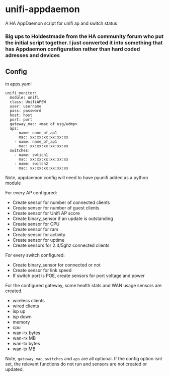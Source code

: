 # unifi-appdaemon
A HA AppDaemon script for unifi ap and switch status

### Big ups to Holdestmade from the HA community forum who put the initial script together. I just converted it into something that has Appdaemon configuration rather than hard coded adresses and devices

## Config
in apps.yaml
```
unifi_monitor:
  module: unifi
  class: UnifiAPSW
  user: username
  pass: password
  host: host
  port: port
  gateway_mac: <mac of usg/udmp>
  aps:
    - name: name_of_ap1
      mac: xx:xx:xx:xx:xx:xx
    - name: name_of_ap1
      mac: xx:xx:xx:xx:xx:xx
  switches:
    - name: swtich1
      mac: xx:xx:xx:xx:xx:xx
    - name: switch2
      mac: xx:xx:xx:xx:xx:xx
```
Note, appdaemon config will need to have pyunifi added as a python module


For every AP configured:<br>
<ul>
<li>Create sensor for number of connected clients</li>
<li>Create sensor for number of guest clients</li>
<li>Create sensor for Unifi AP score</li>
<li>Create binary_sensor if an update is outstanding</li>
<li>Create sensor for CPU</li>
<li>Create sensor for ram</li>
<li>Create sensor for activity</li>
<li>Create sensor for uptime</li>
<li>Create sensors for 2.4/5ghz connected clients</li>
</ul>

For every switch configured:<br>
<ul>
<li>Create binary_sensor for connected or not</li>
<li>Create sensor for link speed</li>
<li>If switch port is POE, create sensors for port voltage and power</li>
</ul>
For the configured gateway, some health stats and WAN usage sensors are created.<br>
<ul>
<li>wireless clients
<li>wired clients</li>
<li>isp up</li>
<li>isp down</li>
<li>memory</li>
<li>cpu</li>
<li>wan-rx bytes</li>
<li>wan-rx MB</li>
<li>wan-tx bytes</li>
<li>wan-tx MB</li>
</ul>

Note, `gateway_mac`, `switches` and `aps` are all optional. If the config option isnt set, the relevant functions do not run and sensors are not created or updated.
